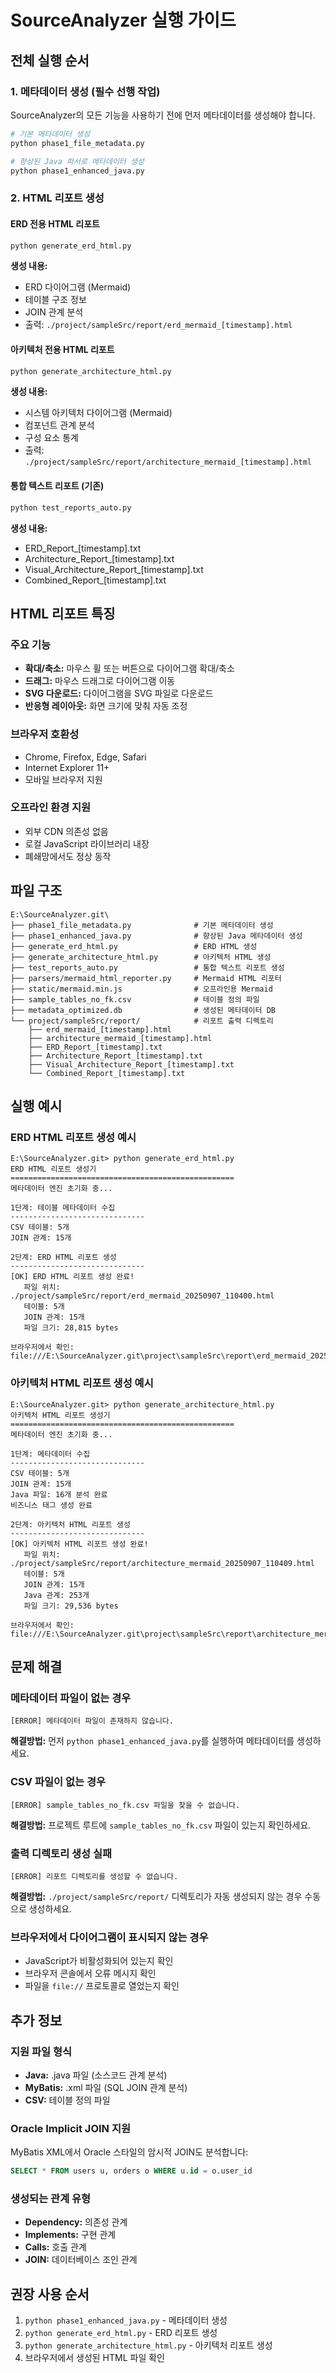# SourceAnalyzer 실행 가이드

## 전체 실행 순서

### 1. 메타데이터 생성 (필수 선행 작업)
SourceAnalyzer의 모든 기능을 사용하기 전에 먼저 메타데이터를 생성해야 합니다.

```bash
# 기본 메타데이터 생성
python phase1_file_metadata.py

# 향상된 Java 파서로 메타데이터 생성
python phase1_enhanced_java.py
```

### 2. HTML 리포트 생성

#### ERD 전용 HTML 리포트
```bash
python generate_erd_html.py
```

**생성 내용:**
- ERD 다이어그램 (Mermaid)
- 테이블 구조 정보
- JOIN 관계 분석
- 출력: `./project/sampleSrc/report/erd_mermaid_[timestamp].html`

#### 아키텍처 전용 HTML 리포트
```bash
python generate_architecture_html.py
```

**생성 내용:**
- 시스템 아키텍처 다이어그램 (Mermaid)
- 컴포넌트 관계 분석
- 구성 요소 통계
- 출력: `./project/sampleSrc/report/architecture_mermaid_[timestamp].html`

#### 통합 텍스트 리포트 (기존)
```bash
python test_reports_auto.py
```

**생성 내용:**
- ERD_Report_[timestamp].txt
- Architecture_Report_[timestamp].txt
- Visual_Architecture_Report_[timestamp].txt
- Combined_Report_[timestamp].txt

## HTML 리포트 특징

### 주요 기능
- **확대/축소:** 마우스 휠 또는 버튼으로 다이어그램 확대/축소
- **드래그:** 마우스 드래그로 다이어그램 이동
- **SVG 다운로드:** 다이어그램을 SVG 파일로 다운로드
- **반응형 레이아웃:** 화면 크기에 맞춰 자동 조정

### 브라우저 호환성
- Chrome, Firefox, Edge, Safari
- Internet Explorer 11+
- 모바일 브라우저 지원

### 오프라인 환경 지원
- 외부 CDN 의존성 없음
- 로컬 JavaScript 라이브러리 내장
- 폐쇄망에서도 정상 동작

## 파일 구조

```
E:\SourceAnalyzer.git\
├── phase1_file_metadata.py              # 기본 메타데이터 생성
├── phase1_enhanced_java.py              # 향상된 Java 메타데이터 생성
├── generate_erd_html.py                 # ERD HTML 생성
├── generate_architecture_html.py        # 아키텍처 HTML 생성
├── test_reports_auto.py                 # 통합 텍스트 리포트 생성
├── parsers/mermaid_html_reporter.py     # Mermaid HTML 리포터
├── static/mermaid.min.js                # 오프라인용 Mermaid
├── sample_tables_no_fk.csv              # 테이블 정의 파일
├── metadata_optimized.db                # 생성된 메타데이터 DB
└── project/sampleSrc/report/            # 리포트 출력 디렉토리
    ├── erd_mermaid_[timestamp].html
    ├── architecture_mermaid_[timestamp].html
    ├── ERD_Report_[timestamp].txt
    ├── Architecture_Report_[timestamp].txt
    ├── Visual_Architecture_Report_[timestamp].txt
    └── Combined_Report_[timestamp].txt
```

## 실행 예시

### ERD HTML 리포트 생성 예시
```
E:\SourceAnalyzer.git> python generate_erd_html.py
ERD HTML 리포트 생성기
==================================================
메타데이터 엔진 초기화 중...

1단계: 테이블 메타데이터 수집
------------------------------
CSV 테이블: 5개
JOIN 관계: 15개

2단계: ERD HTML 리포트 생성
------------------------------
[OK] ERD HTML 리포트 생성 완료!
   파일 위치: ./project/sampleSrc/report/erd_mermaid_20250907_110400.html
   테이블: 5개
   JOIN 관계: 15개
   파일 크기: 28,815 bytes

브라우저에서 확인: file:///E:\SourceAnalyzer.git\project\sampleSrc\report\erd_mermaid_20250907_110400.html
```

### 아키텍처 HTML 리포트 생성 예시
```
E:\SourceAnalyzer.git> python generate_architecture_html.py
아키텍처 HTML 리포트 생성기
==================================================
메타데이터 엔진 초기화 중...

1단계: 메타데이터 수집
------------------------------
CSV 테이블: 5개
JOIN 관계: 15개
Java 파일: 16개 분석 완료
비즈니스 태그 생성 완료

2단계: 아키텍처 HTML 리포트 생성
------------------------------
[OK] 아키텍처 HTML 리포트 생성 완료!
   파일 위치: ./project/sampleSrc/report/architecture_mermaid_20250907_110409.html
   테이블: 5개
   JOIN 관계: 15개
   Java 관계: 253개
   파일 크기: 29,536 bytes

브라우저에서 확인: file:///E:\SourceAnalyzer.git\project\sampleSrc\report\architecture_mermaid_20250907_110409.html
```

## 문제 해결

### 메타데이터 파일이 없는 경우
```
[ERROR] 메타데이터 파일이 존재하지 않습니다.
```
**해결방법:** 먼저 `python phase1_enhanced_java.py`를 실행하여 메타데이터를 생성하세요.

### CSV 파일이 없는 경우
```
[ERROR] sample_tables_no_fk.csv 파일을 찾을 수 없습니다.
```
**해결방법:** 프로젝트 루트에 `sample_tables_no_fk.csv` 파일이 있는지 확인하세요.

### 출력 디렉토리 생성 실패
```
[ERROR] 리포트 디렉토리를 생성할 수 없습니다.
```
**해결방법:** `./project/sampleSrc/report/` 디렉토리가 자동 생성되지 않는 경우 수동으로 생성하세요.

### 브라우저에서 다이어그램이 표시되지 않는 경우
- JavaScript가 비활성화되어 있는지 확인
- 브라우저 콘솔에서 오류 메시지 확인
- 파일을 `file://` 프로토콜로 열었는지 확인

## 추가 정보

### 지원 파일 형식
- **Java:** .java 파일 (소스코드 관계 분석)
- **MyBatis:** .xml 파일 (SQL JOIN 관계 분석)
- **CSV:** 테이블 정의 파일

### Oracle Implicit JOIN 지원
MyBatis XML에서 Oracle 스타일의 암시적 JOIN도 분석합니다:
```sql
SELECT * FROM users u, orders o WHERE u.id = o.user_id
```

### 생성되는 관계 유형
- **Dependency:** 의존성 관계
- **Implements:** 구현 관계
- **Calls:** 호출 관계
- **JOIN:** 데이터베이스 조인 관계

## 권장 사용 순서
1. `python phase1_enhanced_java.py` - 메타데이터 생성
2. `python generate_erd_html.py` - ERD 리포트 생성
3. `python generate_architecture_html.py` - 아키텍처 리포트 생성
4. 브라우저에서 생성된 HTML 파일 확인